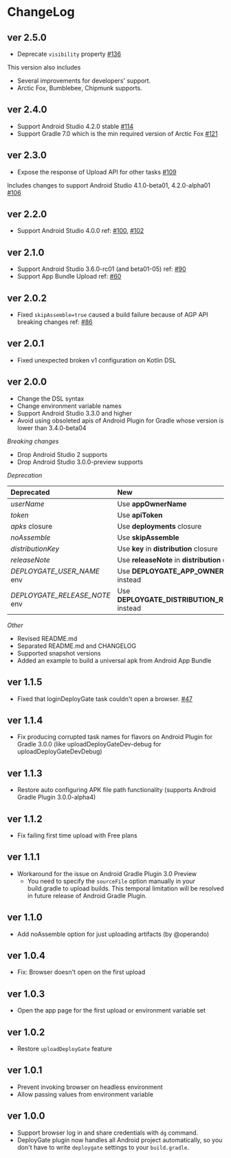 # ChangeLog

## ver 2.5.0

- Deprecate `visibility` property [#136](https://github.com/DeployGate/gradle-deploygate-plugin/pull/136)

This version also includes

- Several improvements for developers' support.
- Arctic Fox, Bumblebee, Chipmunk supports.

## ver 2.4.0

- Support Android Studio 4.2.0 stable [#114](https://github.com/DeployGate/gradle-deploygate-plugin/pull/114)
- Support Gradle 7.0 which is the min required version of Arctic Fox [#121](https://github.com/DeployGate/gradle-deploygate-plugin/pull/121)

## ver 2.3.0

- Expose the response of Upload API for other tasks [#109](https://github.com/DeployGate/gradle-deploygate-plugin/pull/109)

Includes changes to support Android Studio 4.1.0-beta01, 4.2.0-alpha01 [#106](https://github.com/DeployGate/gradle-deploygate-plugin/pull/106)

## ver 2.2.0

- Support Android Studio 4.0.0 ref: [#100](https://github.com/DeployGate/gradle-deploygate-plugin/issues/100), [#102](https://github.com/DeployGate/gradle-deploygate-plugin/pull/102)

## ver 2.1.0

- Support Android Studio 3.6.0-rc01 (and beta01-05) ref: [#90](https://github.com/DeployGate/gradle-deploygate-plugin/issues/90)
- Support App Bundle Upload ref: [#60](https://github.com/DeployGate/gradle-deploygate-plugin/issues/60)

## ver 2.0.2

- Fixed `skipAssemble=true` caused a build failure because of AGP API breaking changes ref: [#86](https://github.com/DeployGate/gradle-deploygate-plugin/issues/86)

## ver 2.0.1

- Fixed unexpected broken v1 configuration on Kotlin DSL

## ver 2.0.0

- Change the DSL syntax
- Change environment variable names
- Support Android Studio 3.3.0 and higher
- Avoid using obsoleted apis of Android Plugin for Gradle whose version is lower than 3.4.0-beta04

*Breaking changes*

- Drop Android Studio 2 supports
- Drop Android Studio 3.0.0-preview supports

*Deprecation*

Deprecated | New
:---|:----
*userName* | Use **appOwnerName**
*token* | Use **apiToken**
*apks* closure | Use **deployments** closure
*noAssemble* | Use **skipAssemble**
*distributionKey* | Use **key** in **distribution** closure
*releaseNote* | Use **releaseNote** in **distribution** closure
*DEPLOYGATE_USER_NAME* env | Use **DEPLOYGATE_APP_OWNER_NAME** instead
*DEPLOYGATE_RELEASE_NOTE* env | Use **DEPLOYGATE_DISTRIBUTION_RELEASE_NOTE** instead

*Other*

- Revised README.md
- Separated README.md and CHANGELOG
- Supported snapshot versions
- Added an example to build a universal apk from Android App Bundle

## ver 1.1.5

 * Fixed that loginDeployGate task couldn't open a browser. [#47](https://github.com/DeployGate/gradle-deploygate-plugin/issues/47)

## ver 1.1.4

 * Fix producing corrupted task names for flavors on Android Plugin for Gradle 3.0.0 (like uploadDeployGateDev-debug for uploadDeployGateDevDebug)

## ver 1.1.3

 * Restore auto configuring APK file path functionality (supports Android Gradle Plugin 3.0.0-alpha4)

## ver 1.1.2

 * Fix failing first time upload with Free plans

## ver 1.1.1

 * Workaround for the issue on Android Gradle Plugin 3.0 Preview
    * You need to specify the `sourceFile` option manually in your build.gradle to upload builds. This temporal limitation will be resolved in future release of Android Gradle Plugin.

## ver 1.1.0

 * Add noAssemble option for just uploading artifacts (by @operando)

## ver 1.0.4

 * Fix: Browser doesn't open on the first upload

## ver 1.0.3

 * Open the app page for the first upload or environment variable set

## ver 1.0.2

 * Restore `uploadDeployGate` feature

## ver 1.0.1

 * Prevent invoking browser on headless environment
 * Allow passing values from environment variable

## ver 1.0.0

 * Support browser log in and share credentials with `dg` command.
 * DeployGate plugin now handles all Android project automatically, so you don't have to write `deploygate` settings to your `build.gradle`.
